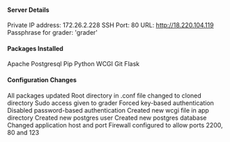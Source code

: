 #### Server Details

 Private IP address: 172.26.2.228
 SSH Port: 80
 URL: http://18.220.104.119
 Passphrase for grader: 'grader'
 
 
#### Packages Installed

 Apache
 Postgresql
 Pip
 Python
 WCGI
 Git
 Flask
 
#### Configuration Changes

 All packages updated
 Root directory in .conf file changed to cloned directory
 Sudo access given to grader
 Forced key-based authentication
 Disabled password-based authentication
 Created new wcgi file in app directory
 Created new postgres user
 Created new postgres database
 Changed application host and port
 Firewall configured to allow ports 2200, 80 and 123
